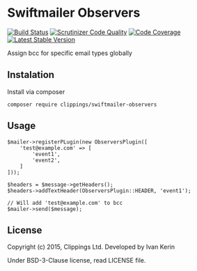 Swiftmailer Observers
=====================

[![Build Status](https://travis-ci.org/{%repository_name%}.png?branch=master)](https://travis-ci.org/clippings/swiftmailer-observers)
[![Scrutinizer Code Quality](https://scrutinizer-ci.com/g/{%repository_name%}/badges/quality-score.png)](https://scrutinizer-ci.com/g/clippings/swiftmailer-observers/)
[![Code Coverage](https://scrutinizer-ci.com/g/{%repository_name%}/badges/coverage.png)](https://scrutinizer-ci.com/g/clippings/swiftmailer-observers/)
[![Latest Stable Version](https://poser.pugx.org/{%repository_name%}/v/stable.png)](https://packagist.org/packages/clippings/swiftmailer-observers)

Assign bcc for specific email types globally

Instalation
-----------

Install via composer

```
composer require clippings/swiftmailer-observers
```

Usage
-----
```
$mailer->registerPLugin(new ObserversPlugin([
    'test@example.com' => [
        'event1',
        'event2',
    ]
]));

$headers = $message->getHeaders();
$headers->addTextHeader(ObserversPlugin::HEADER, 'event1');

// Will add 'test@example.com' to bcc
$mailer->send($message);
```

License
-------

Copyright (c) 2015, Clippings Ltd. Developed by Ivan Kerin

Under BSD-3-Clause license, read LICENSE file.
